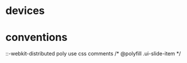 devices
=======


conventions
=======
::-webkit-distributed poly
use css comments /* @polyfill .ui-slide-item */